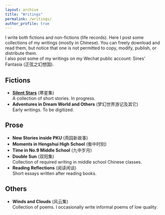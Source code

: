 ```yaml
---
layout: archive
title: "Writings"
permalink: /writings/
author_profile: true
---
```


I write both fictions and non-fictions (life records). Here I post some collections of my writings (mostly in Chinese). You can freely download and read them, but notice that one is not permitted to copy, modify, publish, or distribute them.  
I also post some of my writings on my Wechat public account: Sines' Fantasia (正弦之幻想国).

## Fictions

* <b>[Silent Stars](../docs/Silent_Stars.pdf)</b> (寒星集)  
A collection of short stories. In progress.
* <b>Adventures in Dream World and Others</b> (梦幻世界游记及其它)  
Early writings. To be digitized.

## Prose

* <b>New Stories inside PKU</b> (燕园新故事)
* <b>Moments in Hengshui High School</b> (衡中时刻)
* <b>Time in No.9 Middle School</b> (九中岁月) 
* <b>Double Sun</b> (双阳集)   
Collection of required writing in middle school Chinese classes.
* <b>Reading Reflections</b> (阅读闲谈)  
Short essays written after reading books.  

## Others 

* <b>Winds and Clouds</b> (风云集)  
Collection of poems. I occasionally write informal poems of low quality.  
